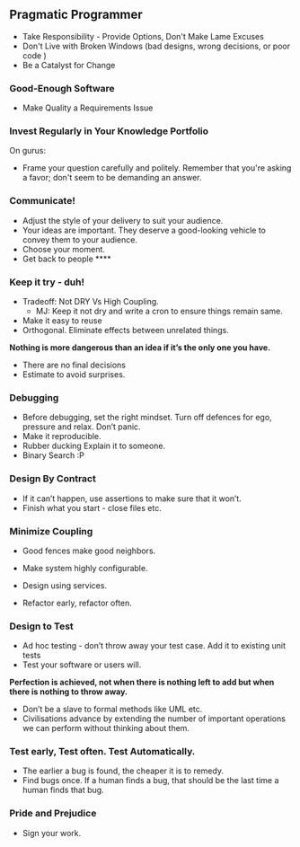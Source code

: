 ## Pragmatic Programmer

* Take Responsibility - Provide Options, Don't Make Lame Excuses 
* Don't Live with Broken Windows (bad designs, wrong decisions, or poor code )
* Be a Catalyst for Change

### Good-Enough Software 
* Make Quality a Requirements Issue 

### Invest Regularly in Your Knowledge Portfolio 
On gurus:
- Frame your question carefully and politely. Remember that you're asking a favor; don't seem to be demanding an answer. 

### Communicate! 
- Adjust the style of your delivery to suit your audience.
- Your ideas are important. They deserve a good-looking vehicle to convey them to your audience. 
- Choose your moment.
- Get back to people ****

### Keep it try - duh! 
- Tradeoff: Not DRY Vs High Coupling. 
    - MJ: Keep it not dry and write a cron to ensure things remain same.
- Make it easy to reuse
- Orthogonal. Eliminate effects between unrelated things.

**Nothing is more dangerous than an idea if it’s the only one you have.**
- There are no final decisions
- Estimate to avoid surprises.

### Debugging
- Before debugging, set the right mindset. Turn off defences for ego, pressure and relax. Don’t panic. 
- Make it reproducible.
- Rubber ducking Explain it to someone.
- Binary Search :P

### Design By Contract
- If it can’t happen, use assertions to make sure that it won’t. 
- Finish what you start - close files etc. 

### Minimize Coupling 
- Good fences make good neighbors. 

- Make system highly configurable.
- Design using services. 

- Refactor early, refactor often.

### Design to Test
- Ad hoc testing - don’t throw away your test case. Add it to existing unit tests
- Test your software or users will.

**Perfection is achieved, not when there is nothing left to add but when there is nothing to throw away.**

- Don’t be a slave to formal methods like UML etc.
- Civilisations advance by extending the number of important operations we can perform without thinking about them. 


### Test early, Test often. Test Automatically. 
- The earlier a bug is found, the cheaper it is to remedy. 
- Find bugs once. If a human finds a bug, that should be the last time a human finds that bug.

### Pride and Prejudice
- Sign your work.
